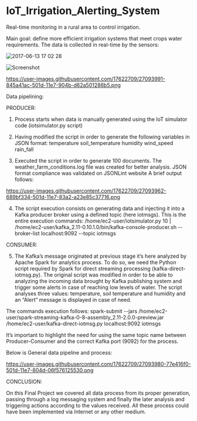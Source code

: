 # IoT_Irrigation_Alerting_System
Real-time monitoring in a rural area to control irrigation.

Main goal: define more efficient irrigation systems that meet crops water requirements.
The data is collected in real-time by the sensors:

![2017-06-13 17 02 28](https://user-images.githubusercontent.com/17622709/27093991-845a41ac-501d-11e7-904b-d62a501286b5.png)

![Screenshot](27093991-845a41ac-501d-11e7-904b-d62a501286b5.png)

https://user-images.githubusercontent.com/17622709/27093991-845a41ac-501d-11e7-904b-d62a501286b5.png

Data pipelining:

PRODUCER:
1.	Process starts when data is manually generated using the IoT simulator code (iotsimulator.py script)
2.	Having modified the script in order to generate the following variables in JSON format:
 temperature
 soil_temperature
 humidity
 wind_speed
 rain_fall

3.	Executed the script in order to generate 100 documents. The weather_farm_conditions.log file was created for better analysis. JSON format compliance was validated on JSONLint website
A brief output follows:

https://user-images.githubusercontent.com/17622709/27093962-689bf334-501d-11e7-83a2-a23e85c37716.png

4.	The script execution consists on generating data and injecting it into a Kafka producer broker using a defined topic (here iotmsgs).
This is the entire execution commands:
/home/ec2-user/iotsimulator.py 10 | /home/ec2-user/kafka_2.11-0.10.1.0/bin/kafka-console-producer.sh --broker-list localhost:9092 --topic iotmsgs

CONSUMER:

5.	The Kafka’s message originated at previous stage it’s here analyzed by Apache Spark for analytics process. To do so, we need the Python script required by Spark for direct streaming processing (kafka-direct-iotmsg.py). 
The original script was modified in order to be able to analyzing the incoming data brought by Kafka publishing system and trigger some alerts in case of reaching low levels of water.
The script analyses three values: temperature, soil temperature and humidity and an “Alert” message is displayed in case of need. 

The commands execution follows:
spark-submit --jars /home/ec2-user/spark-streaming-kafka-0-8-assembly_2.11-2.0.0-preview.jar /home/ec2-user/kafka-direct-iotmsg.py localhost:9092 iotmsgs

It’s important to highlight the need for using the same topic name between Producer-Consumer and the correct Kafka port (9092) for the process. 

Below is General data pipeline and process: 

https://user-images.githubusercontent.com/17622709/27093980-77e416f0-501d-11e7-804d-06f576125530.png

CONCLUSION:

On this Final Project we covered all data process from its proper generation, passing through a log messaging system and finally the later analysis and triggering actions according to the values received. All these process could have been implemented via Internet or any other medium.
